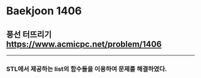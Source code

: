 Baekjoon 1406
=============
풍선 터뜨리기  <https://www.acmicpc.net/problem/1406>
---------------
- - -
### STL에서 제공하는 list의 함수들을 이용하여 문제를 해결하였다.
